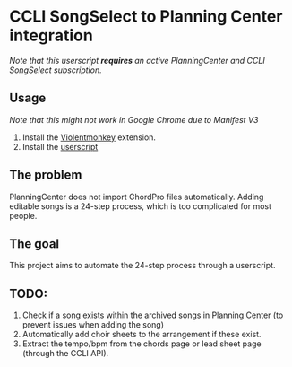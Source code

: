 # CCLI SongSelect to Planning Center integration

*Note that this userscript **requires** an active PlanningCenter and CCLI SongSelect subscription.*

## Usage

*Note that this might not work in Google Chrome due to Manifest V3*

1. Install the [Violentmonkey](https://violentmonkey.github.io/get-it/) extension.
2. Install the [userscript](https://github.com/Auxority/ccli-chordpro-to-planning-center/raw/refs/heads/main/index.user.js)

## The problem

PlanningCenter does not import ChordPro files automatically. Adding editable songs is a 24-step process, which is too complicated for most people.

## The goal

This project aims to automate the 24-step process through a userscript.

## TODO:

1. Check if a song exists within the archived songs in Planning Center (to prevent issues when adding the song)
2. Automatically add choir sheets to the arrangement if these exist.
3. Extract the tempo/bpm from the chords page or lead sheet page (through the CCLI API).
